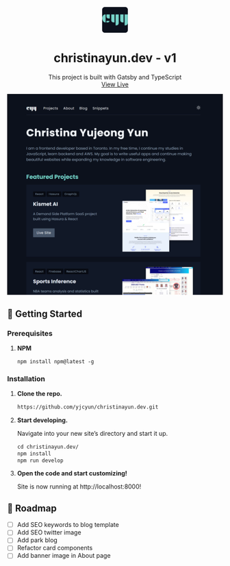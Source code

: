 <!-- PROJECT LOGO -->
<div align="center">
   <a href="https://www.gatsbyjs.com/?utm_source=starter&utm_medium=readme&utm_campaign=minimal-starter-ts">
    <img alt="Gatsby" src="./src/images/android-chrome-512x512.png" width="60" />
  </a>

  <h1 align="center">
  christinayun.dev - v1
  </h1>

  <p align="center">
   This project is built with Gatsby and TypeScript
    <br />
    <a href="https://christina.dev">View Live</a>
  </p>
</div>

![christinayun.dev screenshot](./src/images/portfolio-screenshot.png)

<!-- GETTING STARTED -->

## 🚀 Getting Started

### Prerequisites

1. **NPM**

   ```shell
   npm install npm@latest -g
   ```

### Installation

1. **Clone the repo.**

   ```sh
   https://github.com/yjcyun/christinayun.dev.git
   ```

2. **Start developing.**

   Navigate into your new site’s directory and start it up.

   ```shell
   cd christinayun.dev/
   npm install
   npm run develop
   ```

3. **Open the code and start customizing!**

   Site is now running at http://localhost:8000!

<!-- ROADMAP -->

## 🚧 Roadmap

- [ ] Add SEO keywords to blog template
- [ ] Add SEO twitter image
- [ ] Add park blog
- [ ] Refactor card components
- [ ] Add banner image in About page
